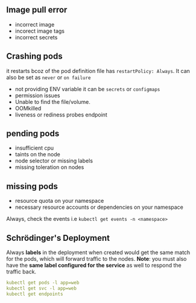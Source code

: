 ## Image pull error 

- incorrect image
- incorect image tags
- incorrect secrets

## Crashing pods

it restarts bcoz of the pod definition file has `restartPolicy: Always`. It can also be set as `never` or `on failure`

- not providing ENV variable it can be `secrets` or `configmaps`
- permission issues
- Unable to find the file/volume.
- OOMkilled
- liveness or rediness probes endpoint

## pending pods

- insufficient cpu
- taints on the node
- node selector or missing labels 
- missing toleration on nodes

## missing pods

- resource quota on your namespace
- necessary resource accounts or dependencies on your namespace

Always, check the events i.e `kubectl get events -n <namespace>`

## Schrödinger's Deployment

Always **labels** in the deployment when created would get the same match for the pods, which will forward traffic to the nodes. 
**Note**: you must also have the **same label configured for the service** as well to respond the traffic back. 

```yaml
kubectl get pods -l app=web
kubectl get svc -l app=web
kubectl get endpoints
```
